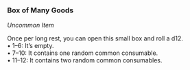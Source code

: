 ### Box of Many Goods
_Uncommon Item_

Once per long rest, you can open this small box and roll a d12.  
• 1–6: It’s empty.  
• 7–10: It contains one random common consumable.  
• 11–12: It contains two random common consumables.

